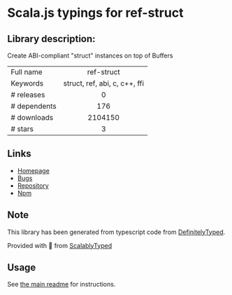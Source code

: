 
# Scala.js typings for ref-struct


## Library description:
Create ABI-compliant "struct" instances on top of Buffers

|                    |                 |
| ------------------ | :-------------: |
| Full name          | ref-struct |
| Keywords           | struct, ref, abi, c, c++, ffi |
| # releases         | 0 |
| # dependents       | 176 |
| # downloads        | 2104150 |
| # stars            | 3 |

## Links
- [Homepage](https://github.com/TooTallNate/ref-struct#readme)
- [Bugs](https://github.com/TooTallNate/ref-struct/issues)
- [Repository](https://github.com/TooTallNate/ref-struct)
- [Npm](https://www.npmjs.com/package/ref-struct)
    


## Note
This library has been generated from typescript code from [DefinitelyTyped](https://definitelytyped.org).

Provided with :purple_heart: from [ScalablyTyped](https://github.com/oyvindberg/ScalablyTyped)

## Usage
See [the main readme](../../readme.md) for instructions.


